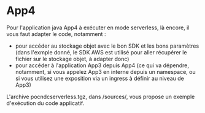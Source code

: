 # App4

Pour l'application java App4 à exécuter en mode serverless, là encore, il vous faut adapter le code, notamment :

- pour accéder au stockage objet avec le bon SDK et les bons paramètres (dans l'exmple donné, le SDK AWS est utilisé pour aller récupérer le fichier sur le stockage objet, à adapter donc)
- pour accéder à l'application App3 depuis App4 (ce qui va dépendre, notamment, si vous appelez App3 en interne depuis un namespace, ou si vous utilisez une exposition via un ingress à définir au niveau de App3)

L'archive pocndcserverless.tgz, dans /sources/, vous propose un exemple d'exécution du code applicatif.
